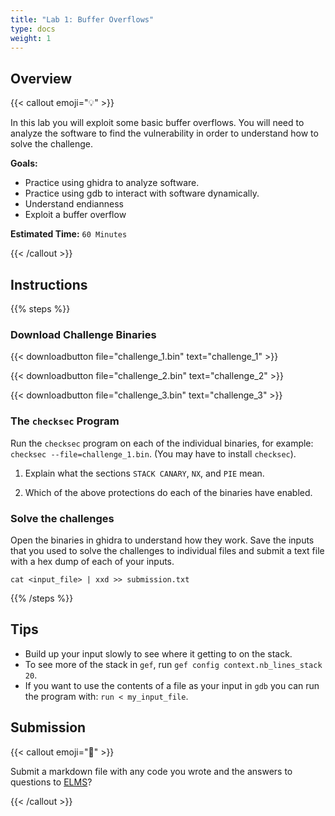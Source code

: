 ```yaml
---
title: "Lab 1: Buffer Overflows"
type: docs
weight: 1
---
```


## Overview

{{< callout emoji="💡" >}}

In this lab you will exploit some basic buffer overflows. You will need to
analyze the software to find the vulnerability in order to understand how to
solve the challenge.

**Goals:**

- Practice using ghidra to analyze software.
- Practice using gdb to interact with software dynamically.
- Understand endianness
- Exploit a buffer overflow

**Estimated Time:** `60 Minutes`

{{< /callout >}}

## Instructions

{{% steps %}}

### Download Challenge Binaries

{{< downloadbutton file="challenge_1.bin" text="challenge_1" >}}

{{< downloadbutton file="challenge_2.bin" text="challenge_2" >}}

{{< downloadbutton file="challenge_3.bin" text="challenge_3" >}}

### The `checksec` Program

Run the `checksec` program on each of the individual binaries, for example:
`checksec --file=challenge_1.bin`. (You may have to install `checksec`).

1. Explain what the sections `STACK CANARY`, `NX`, and `PIE` mean.

1. Which of the above protections do each of the binaries have enabled.

### Solve the challenges

Open the binaries in ghidra to understand how they work. Save the inputs that
you used to solve the challenges to individual files and submit a text file with
a hex dump of each of your inputs.

`cat <input_file> | xxd >> submission.txt`

{{% /steps %}}

## Tips

- Build up your input slowly to see where it getting to on the stack.
- To see more of the stack in `gef`, run `gef config context.nb_lines_stack 20`.
- If you want to use the contents of a file as your input in `gdb` you can run
  the program with: `run < my_input_file`.

## Submission

{{< callout emoji="📝" >}}

Submit a markdown file with any code you wrote and the answers to questions to
[ELMS](https://umd.instructure.com/courses/1374508/assignments)?

{{< /callout >}}

